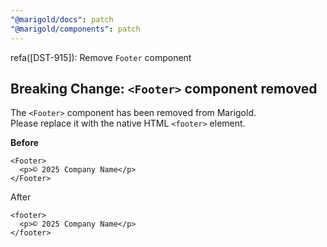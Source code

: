 ```yaml
---
"@marigold/docs": patch
"@marigold/components": patch
---
```


refa([DST-915]): Remove `Footer` component

## Breaking Change: `<Footer>` component removed

The `<Footer>` component has been removed from Marigold.  
Please replace it with the native HTML `<footer>` element.

**Before**
```tsx
<Footer>
  <p>© 2025 Company Name</p>
</Footer>
```

After

```tsx
<footer>
  <p>© 2025 Company Name</p>
</footer>
```
